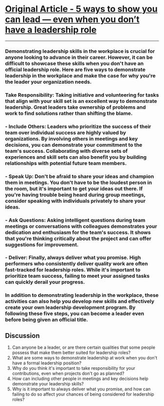 # [Original Article - 5 ways to show you can lead — even when you don’t have a leadership role ](https://ideas.ted.com/5-unofficial-ways-to-show-leadership/)
---
### Demonstrating leadership skills in the workplace is crucial for anyone looking to advance in their career. However, it can be difficult to showcase these skills when you don't have an official leadership role. Here are five ways to demonstrate leadership in the workplace and make the case for why you're the leader your organization needs.

### Take Responsibility: Taking initiative and volunteering for tasks that align with your skill set is an excellent way to demonstrate leadership. Great leaders take ownership of problems and work to find solutions rather than shifting the blame.

### - Include Others: Leaders who prioritize the success of their team over individual success are highly valued by organizations. By involving others in meetings and key decisions, you can demonstrate your commitment to the team's success. Collaborating with diverse sets of experiences and skill sets can also benefit you by building relationships with potential future team members.

### - Speak Up: Don't be afraid to share your ideas and champion them in meetings. You don't have to be the loudest person in the room, but it's important to get your ideas out there. If you're having trouble being heard during group meetings, consider speaking with individuals privately to share your ideas.

### - Ask Questions: Asking intelligent questions during team meetings or conversations with colleagues demonstrates your dedication and enthusiasm for the team's success. It shows that you're thinking critically about the project and can offer suggestions for improvement.

### - Deliver: Finally, always deliver what you promise. High performers who consistently deliver quality work are often fast-tracked for leadership roles. While it's important to prioritize team success, failing to meet your assigned tasks can quickly derail your progress.

### In addition to demonstrating leadership in the workplace, these activities can also help you develop new skills and effectively create your own leadership development program. By following these five steps, you can become a leader even before being given an official title.


## Discussion

1. Can anyone be a leader, or are there certain qualities that some people possess that make them better suited for leadership roles?
2. What are some ways to demonstrate leadership at work when you don't have a formal leadership position?
3. Why do you think it's important to take responsibility for your contributions, even when projects don't go as planned?
4. How can including other people in meetings and key decisions help demonstrate your leadership skills?
5. Why is it important to always deliver what you promise, and how can failing to do so affect your chances of being considered for leadership roles?
